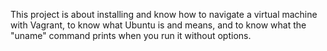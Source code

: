 This project is about installing and know how to navigate a virtual machine with Vagrant, to know what Ubuntu is and means, and to know what the "uname" command prints when you run it without options.
